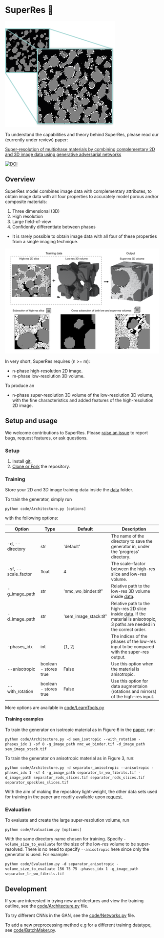 # SuperRes :telescope:

![](super-res-icon.png)

To understand the capabilities and theory behind SuperRes, please read our (currently under review) paper:

[Super-resolution of multiphase materials by combining complementary 2D and 3D image data using generative adversarial networks](https://arxiv.org/abs/2110.11281)

[![DOI](https://zenodo.org/badge/317877801.svg)](https://zenodo.org/badge/latestdoi/317877801)

## Overview

SuperRes model combines image data with complementary attributes, to obtain image data with all four properties to accurately model porous and/or composite materials:

1. Three dimensional (3D)
2. High resolution
3. Large field-of-view
4. Confidently differentiate between phases

- It is rarely possible to obtain image data with all four of these properties from a single imaging technique. 

![](paper_figure_for_github.png)

In very short, SuperRes requires (n >= m): 
- n-phase high-resolution 2D image. 
- m-phase low-resolution 3D volume. 

To produce an
- n-phase super-resolution 3D volume of the low-resolution 3D volume, with the fine characteristics and added features of the high-resolution 2D image. 

## Setup and usage

We welcome contributions to SuperRes. Please [raise an issue](https://github.com/amirDahari1/SuperRes/issues) to report bugs, request features, or ask questions. 

### Setup

1. Install [git](https://git-scm.com/book/en/v2/Getting-Started-Installing-Git).
2. [Clone or Fork](https://docs.github.com/en/get-started/quickstart/fork-a-repo) the repository.

### Training

Store your 2D and 3D image training data inside the [data](data) folder.

To train the generator, simply run

```
python code/Architecture.py [options] 
```

with the following options:

Option | Type | Default | Description 
--- | --- | --- | ---
-d, --directory | str | 'default' | The name of the directory to save the generator in, under the 'progress' directory.
-sf, --scale_factor | float | 4 | The scale-factor between the high-res slice and low-res volume.
-g_image_path | str | 'nmc_wo_binder.tif' | Relative path to the low-res 3D volume inside [data](data).
-d_image_path | str | 'sem_image_stack.tif' | Relative path to the high-res 2D slice inside [data](data). If the material is anisotropic, 3 paths are needed in the correct order.
-phases_idx | int | [1, 2] | The indices of the phases of the low-res input to be compared with the super-res output.
--anisotropic | boolean - stores true | False | Use this option when the material is anisotropic.
--with_rotation | boolean - stores true | False | Use this option for data augmentaion (rotations and mirrors) of the high-res input.

More options are available in [code/LearnTools.py](code/LearnTools.py)

#### Training examples

To train the generator on isotropic material as in Figure 6 in the [paper](https://arxiv.org/abs/2110.11281), run:

```
python code/Architecture.py -d sem_isotropic --with_rotation -phases_idx 1 -sf 8 -g_image_path nmc_wo_binder.tif -d_image_path sem_image_stack.tif
```

To train the generator on anisotropic material as in Figure 3, run:

```
python code/Architecture.py -d separator_anisotropic --anisotropic -phases_idx 1 -sf 4 -g_image_path separator_lr_wo_fibrils.tif -d_image_path separator_rods_slices.tif separator_rods_slices.tif separator_speckles_slices.tif
```

With the aim of making the repository light-weight, the other data sets used for training in the paper are readily available upon [request](mailto:a.dahari@imperial.ac.uk).  

### Evaluation
To evaluate and create the large super-resolution volume, run

```
python code/Evaluation.py [options]
```

With the same directory name chosen for training. Specify ```-volume_size_to_evaluate``` for the size of the low-res volume to be super-resolved. There is no need to specify ```--anisotropic``` here since only the generator is used. For example:

```
python code/Evaluation.py -d separator_anisotropic -volume_size_to_evaluate 156 75 75 -phases_idx 1 -g_image_path separator_lr_wo_fibrils.tif
```

## Development

If you are interested in trying new architectures and view the training outline, see the [code/Architecture.py](code/Architecture.py) file.

To try different CNNs in the GAN, see the [code/Networks.py](code/Networks.py) file.

To add a new preprocessing method e.g for a different training datatype, see [code/BatchMaker.py](code/BatchMaker.py).


